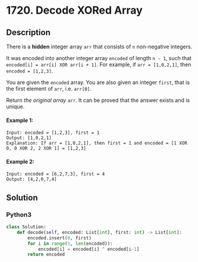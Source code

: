 # 1720. Decode XORed Array

## Description
There is a **hidden** integer array `arr` that consists of `n` non-negative integers.

It was encoded into another integer array `encoded` of length `n - 1`, such that `encoded[i] = arr[i] XOR arr[i + 1]`. For example, if `arr = [1,0,2,1]`, then `encoded = [1,2,3]`.

You are given the `encoded` array. You are also given an integer `first`, that is the first element of `arr`, i.e. `arr[0]`.

Return *the original array* `arr`. It can be proved that the answer exists and is unique.

#### Example 1:
```
Input: encoded = [1,2,3], first = 1
Output: [1,0,2,1]
Explanation: If arr = [1,0,2,1], then first = 1 and encoded = [1 XOR 0, 0 XOR 2, 2 XOR 1] = [1,2,3]
```

#### Example 2:
```
Input: encoded = [6,2,7,3], first = 4
Output: [4,2,0,7,4]
```


## Solution

### Python3
```python
class Solution:
    def decode(self, encoded: List[int], first: int) -> List[int]:
        encoded.insert(0, first)
        for i in range(1, len(encoded)):
            encoded[i] = encoded[i] ^ encoded[i-1]
        return encoded
```
